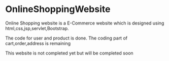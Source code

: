 # OnlineShoppingWebsite

Online Shopping website is a E-Commerce website which is designed using html,css,jsp,servlet,Bootstrap.

The code for user and product is done.
The coding part of cart,order,address is remaining

This website is not completed yet but will be completed soon 
